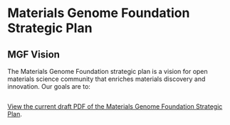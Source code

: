 # Materials Genome Foundation Strategic Plan

## MGF Vision

The Materials Genome Foundation strategic plan is a vision for open materials science community that enriches materials discovery and innovation.​ Our goals are to:


```{tableofcontents}
```

<a href="MGF-Strategic-Plan.pdf">View the current draft PDF of the Materials Genome Foundation Strategic Plan</a>.